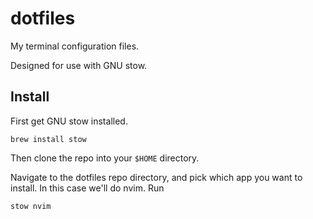 # dotfiles

My terminal configuration files.

Designed for use with GNU stow.

## Install

First get GNU stow installed.

```
brew install stow
```

Then clone the repo into your `$HOME` directory.

Navigate to the dotfiles repo directory, and pick which app you want to install.
In this case we'll do nvim. Run

```
stow nvim
```

